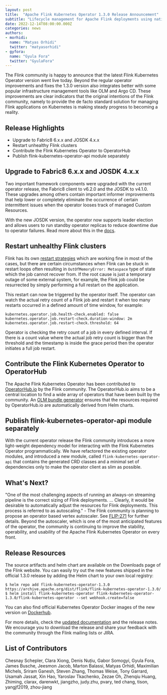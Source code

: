 ```yaml
---
layout: post
title:  "Apache Flink Kubernetes Operator 1.3.0 Release Announcement"
subtitle: "Lifecycle management for Apache Flink deployments using native Kubernetes tooling"
date: 2022-12-14T08:00:00.000Z
categories: news
authors:
- morhidi:
  name: "Matyas Orhidi"
  twitter: "matyasorhidi"
- gyfora:
  name: "Gyula Fora"
  twitter: "GyulaFora"
---
```

The Flink community is happy to announce that the latest Flink Kubernetes Operator version went live today. Beyond the regular operator improvements and fixes the 1.3.0 version also integrates better with some popular infrastructure management tools like OLM and Argo CD. These improvements are clear indicators that the original intentions of the Flink community, namely to provide the de facto standard solution for managing Flink applications on Kubernetes is making steady progress to becoming a reality.

## Release Highlights
 * Upgrade to Fabric8 6.x.x and JOSDK 4.x.x
 * Restart unhealthy Flink clusters
 * Contribute the Flink Kubernetes Operator to OperatorHub
 * Publish flink-kubernetes-operator-api module separately

## Upgrade to Fabric8 6.x.x and JOSDK 4.x.x
Two important framework components were upgraded with the current operator release, the Fabric8 client to v6.2.0 and the JOSDK to v4.1.0. These upgrades among others contain important informer improvements that help lower or completely eliminate the occurrence of certain intermittent issues when the operator looses track of managed Custom Resources.

With the new JOSDK version, the operator now supports leader election and allows users to run standby operator replicas to reduce downtime due to operator failures. Read more about this in the [docs](https://nightlies.apache.org/flink/flink-kubernetes-operator-docs-release-1.3/docs/operations/configuration/#leader-election-and-high-availability).

## Restart unhealthy Flink clusters
Flink has its own [restart strategies](https://nightlies.apache.org/flink/flink-docs-master/docs/ops/state/task_failure_recovery/#restart-strategies) which are working fine in most of the cases, but there are certain circumstances when Flink can be stuck in restart loops often resulting in `OutOfMemoryError: Metaspace` type of state which the job cannot recover from. If the root cause is just a temporary outage of some external system, for example, the Flink job could be resurrected by simply performing a full restart on the application.

This restart can now be triggered by the operator itself. The operator can watch the actual retry count of a Flink job and restart it when too many restarts occurred in a defined amount of time window, for example:

```
kubernetes.operator.job.health-check.enabled: false
kubernetes.operator.job.restart-check.duration-window: 2m
kubernetes.operator.job.restart-check.threshold: 64
```

Operator is checking the retry count of a job in every defined interval. If there is a count value where the actual job retry count is bigger than the threshold and the timestamp is inside the grace period then the operator initiates a full job restart.

## Contribute the Flink Kubernetes Operator to OperatorHub
The Apache Flink Kubernetes Operator has been contributed to [OperatorHub.io](https://operatorhub.io/operator/flink-kubernetes-operator) by the Flink community. The OperatorHub.io aims to be a central location to find a wide array of operators that have been built by the community. An [OLM bundle generator](https://github.com/apache/flink-kubernetes-operator/tree/main/tools/olm) ensures that the resources required by OperatorHub.io are automatically derived from Helm charts.

## Publish flink-kubernetes-operator-api module separately
With the current operator release the Flink community introduces a more light-weight dependency model for interacting with the Flink Kubernetes Operator programmatically. We have refactored the existing operator modules, and introduced a new module, called `flink-kubernetes-operator-api` that contains the generated CRD classes and a minimal set of dependencies only to make the operator client as slim as possible.

## What's Next?
"One of the most challenging aspects of running an always-on streaming pipeline is the correct sizing of Flink deployments. … Clearly, it would be desirable to automatically adjust the resources for Flink deployments. This process is referred to as autoscaling."  - The Flink community is planning to propose an operator based vertex autoscaler. See [FLIP-271](https://cwiki.apache.org/confluence/display/FLINK/FLIP-271%3A+Autoscaling) for further details. Beyond the autoscaler, which is one of the most anticipated features of the operator, the community is continuing to improve the stability, operability, and usability of the Apache Flink Kubernetes Operator on every front.

## Release Resources
The source artifacts and helm chart are available on the Downloads page of the Flink website. You can easily try out the new features shipped in the official 1.3.0 release by adding the Helm chart to your own local registry:

```
$ helm repo add flink-kubernetes-operator-1.3.0 https://archive.apache.org/dist/flink/flink-kubernetes-operator-1.3.0/
$ helm install flink-kubernetes-operator flink-kubernetes-operator-1.3.0/flink-kubernetes-operator --set webhook.create=false
```

You can also find official Kubernetes Operator Docker images of the new version on [Dockerhub](https://hub.docker.com/r/apache/flink-kubernetes-operator).

For more details, check the [updated documentation](https://nightlies.apache.org/flink/flink-kubernetes-operator-docs-release-1.3/) and the release notes. We encourage you to download the release and share your feedback with the community through the Flink mailing lists or JIRA.

## List of Contributors
Chesnay Schepler, Clara Xiong, Denis Nuțiu, Gabor Somogyi, Gyula Fora, James Busche, Jeesmon Jacob, Marton Balassi, Matyas Orhidi, Maximilian Michels, Sriram Ganesh, Steven Zhang, Thomas Weise, Tony Garrard, Usamah Jassat, Xin Hao, Yaroslav Tkachenko, Zezae Oh, Zhenqiu Huang, Zhiming, clarax, darenwkt, jiangzho, judy.zhu, pvary, ted chang, tison, yangjf2019, zhou-jiang
